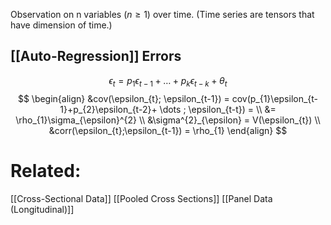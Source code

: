 Observation on n variables ($n\geq 1$) over time. 
(Time series are tensors that have dimension of time.)

## [[Auto-Regression]] Errors
$$
\epsilon_{t} = p_{1}\epsilon_{t-1} + \dots + p_{k}\epsilon_{t-k}+\theta_{t}
$$
$$
\begin{align}
&cov(\epsilon_{t}; \epsilon_{t-1}) = cov(p_{1}\epsilon_{t-1}+p_{2}\epsilon_{t-2}+ \dots ; \epsilon_{t-t}) =  \\
&= \rho_{1}\sigma_{\epsilon}^{2} \\
&\sigma^{2}_{\epsilon} = V(\epsilon_{t}) \\
&corr(\epsilon_{t};\epsilon_{t-1}) = \rho_{1}
\end{align}
$$

# Related:
[[Cross-Sectional Data]]
[[Pooled Cross Sections]]
[[Panel Data (Longitudinal)]]